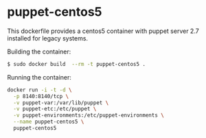 # puppet-centos5
This dockerfile provides a centos5 container with puppet server 2.7 installed for legacy systems.

Building the container:
```sh
$ sudo docker build  --rm -t puppet-centos5 .
```
Running the container:
```sh
docker run -i -t -d \
  -p 8140:8140/tcp \
  -v puppet-var:/var/lib/puppet \
  -v puppet-etc:/etc/puppet \
  -v puppet-environments:/etc/puppet-environments \
  --name puppet-centos5 \
  puppet-centos5
```
